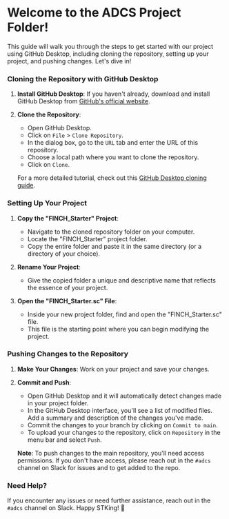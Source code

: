 # Welcome to the ADCS Project Folder!

This guide will walk you through the steps to get started with our project using GitHub Desktop, including cloning the repository, setting up your project, and pushing changes. Let's dive in!

### Cloning the Repository with GitHub Desktop

1. **Install GitHub Desktop**: If you haven't already, download and install GitHub Desktop from [GitHub's official website](https://desktop.github.com/).

2. **Clone the Repository**: 
   - Open GitHub Desktop.
   - Click on `File` > `Clone Repository`.
   - In the dialog box, go to the `URL` tab and enter the URL of this repository.
   - Choose a local path where you want to clone the repository.
   - Click on `Clone`.

   For a more detailed tutorial, check out this [GitHub Desktop cloning guide](https://docs.github.com/en/desktop/contributing-and-collaborating-using-github-desktop/cloning-a-repository-from-github-to-github-desktop).

### Setting Up Your Project

1. **Copy the "FINCH_Starter" Project**: 
   - Navigate to the cloned repository folder on your computer.
   - Locate the "FINCH_Starter" project folder.
   - Copy the entire folder and paste it in the same directory (or a directory of your choice).
   
2. **Rename Your Project**: 
   - Give the copied folder a unique and descriptive name that reflects the essence of your project.

3. **Open the "FINCH_Starter.sc" File**: 
   - Inside your new project folder, find and open the "FINCH_Starter.sc" file.
   - This file is the starting point where you can begin modifying the project.

### Pushing Changes to the Repository

1. **Make Your Changes**: Work on your project and save your changes.

2. **Commit and Push**:
   - Open GitHub Desktop and it will automatically detect changes made in your project folder.
   - In the GitHub Desktop interface, you'll see a list of modified files. Add a summary and description of the changes you've made.
   - Commit the changes to your branch by clicking on `Commit to main`.
   - To upload your changes to the repository, click on `Repository` in the menu bar and select `Push`.

   **Note**: To push changes to the main repository, you'll need access permissions. If you don't have access, please reach out in the `#adcs` channel on Slack for issues and to get added to the repo.

### Need Help?

If you encounter any issues or need further assistance, reach out in the `#adcs` channel on Slack. Happy STKing! 🚀